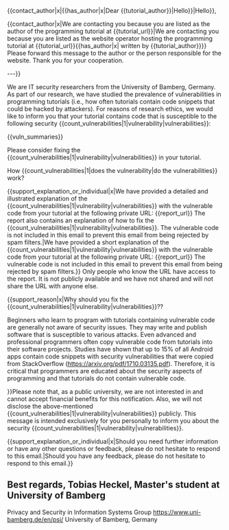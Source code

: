 {{contact_author|x|{{has_author|x|Dear {{tutorial_author}}|Hello}}|Hello}},

{{contact_author|x|We are contacting you because you are listed as the author of the programming tutorial at {{tutorial_url}}|We are contacting you because you are listed as the website operator hosting the programming tutorial at {{tutorial_url}}{{has_author|x| written by {{tutorial_author}}}}
Please forward this message to the author or the person responsible for the website. Thank you for your cooperation.

---}}

We are IT security researchers from the University of Bamberg, Germany. As part of our research, we have studied the prevalence of vulnerabilities in programming tutorials (i.e., how often tutorials contain code snippets that could be hacked by attackers). For reasons of research ethics, we would like to inform you that your tutorial contains code that is susceptible to the following security {{count_vulnerabilities|1|vulnerability|vulnerabilities}}:

{{vuln_summaries}}

Please consider fixing the {{count_vulnerabilities|1|vulnerability|vulnerabilities}} in your tutorial.


How {{count_vulnerabilities|1|does the vulnerability|do the vulnerabilities}} work?

{{support_explanation_or_individual|x|We have provided a detailed and illustrated explanation of the {{count_vulnerabilities|1|vulnerability|vulnerabilities}} with the vulnerable code from your tutorial at the following private URL: {{report_url}}
The report also contains an explanation of how to fix the {{count_vulnerabilities|1|vulnerability|vulnerabilities}}. The vulnerable code is not included in this email to prevent this email from being rejected by spam filters.|We have provided a short explanation of the {{count_vulnerabilities|1|vulnerability|vulnerabilities}} with the vulnerable code from your tutorial at the following private URL: {{report_url}}
The vulnerable code is not included in this email to prevent this email from being rejected by spam filters.}}
Only people who know the URL have access to the report. It is not publicly available and we have not shared and will not share the URL with anyone else.


{{support_reason|x|Why should you fix the {{count_vulnerabilities|1|vulnerability|vulnerabilities}}??

Beginners who learn to program with tutorials containing vulnerable code are generally not aware of security issues. They may write and publish software that is susceptible to various attacks. Even advanced and professional programmers often copy vulnerable code from tutorials into their software projects. Studies have shown that up to 15% of all Android apps contain code snippets with security vulnerabilities that were copied from StackOverflow (https://arxiv.org/pdf/1710.03135.pdf). Therefore, it is critical that programmers are educated about the security aspects of programming and that tutorials do not contain vulnerable code.


}}Please note that, as a public university, we are not interested in and cannot accept financial benefits for this notification. Also, we will not disclose the above-mentioned {{count_vulnerabilities|1|vulnerability|vulnerabilities}} publicly. This message is intended exclusively for you personally to inform you about the security {{count_vulnerabilities|1|vulnerability|vulnerabilities}}.

{{support_explanation_or_individual|x|Should you need further information or have any other questions or feedback, please do not hesitate to respond to this email.|Should you have any feedback, please do not hesitate to respond to this email.}}

Best regards,
Tobias Heckel, Master's student at University of Bamberg
-- 
Privacy and Security in Information Systems Group
https://www.uni-bamberg.de/en/psi/
University of Bamberg, Germany
